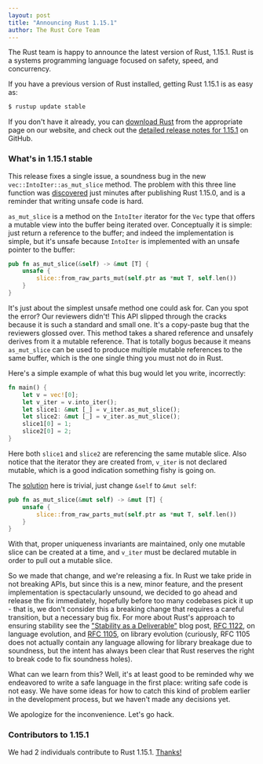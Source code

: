 ```yaml
---
layout: post
title: "Announcing Rust 1.15.1"
author: The Rust Core Team
---
```


The Rust team is happy to announce the latest version of Rust, 1.15.1. Rust is a
systems programming language focused on safety, speed, and concurrency.

If you have a previous version of Rust installed, getting Rust 1.15.1 is as easy as:

```bash
$ rustup update stable
```

If you don't have it already, you can [download Rust][install] from the
appropriate page on our website, and check out the [detailed release notes for
1.15.1][notes] on GitHub.

[install]: https://www.rust-lang.org/install.html
[notes]: https://github.com/rust-lang/rust/blob/master/RELEASES.md#version-1151-2017-02-09

### What's in 1.15.1 stable

This release fixes a single issue, a soundness bug in the new
`vec::IntoIter::as_mut_slice` method. The problem with this three line function
was [discovered] just minutes after publishing Rust 1.15.0, and is a reminder
that writing unsafe code is hard.

[discovered]: https://www.reddit.com/r/rust/comments/5roiq7/announcing_rust_115/dd8vujs/

`as_mut_slice` is a method on the `IntoIter` iterator for the `Vec` type that
offers a mutable view into the buffer being iterated over. Conceptually it is
simple: just return a reference to the buffer; and indeed the implementation is
simple, but it's unsafe because `IntoIter` is implemented with an unsafe pointer
to the buffer:

```rust
pub fn as_mut_slice(&self) -> &mut [T] {
    unsafe {
        slice::from_raw_parts_mut(self.ptr as *mut T, self.len())
    }
}
```

It's just about the simplest unsafe method one could ask for. Can you spot the
error? Our reviewers didn't! This API slipped through the cracks because it is
such a standard and small one. It's a copy-paste bug that the reviewers glossed
over. This method takes a shared reference and unsafely derives from it a
mutable reference. That is totally bogus because it means `as_mut_slice` can be
used to produce multiple mutable references to the same buffer, which is the one
single thing you must not do in Rust.

Here's a simple example of what this bug would let you write, incorrectly:

```rust
fn main() {
    let v = vec![0];
    let v_iter = v.into_iter();
    let slice1: &mut [_] = v_iter.as_mut_slice();
    let slice2: &mut [_] = v_iter.as_mut_slice();
    slice1[0] = 1;
    slice2[0] = 2;
}
```

Here both `slice1` and `slice2` are referencing the same mutable slice. Also
notice that the iterator they are created from, `v_iter` is not declared
mutable, which is a good indication something fishy is going on.

The [solution] here is trivial, just change `&self` to `&mut self`:

```rust
pub fn as_mut_slice(&mut self) -> &mut [T] {
    unsafe {
        slice::from_raw_parts_mut(self.ptr as *mut T, self.len())
    }
}
```

[solution]: https://github.com/rust-lang/rust/pull/39466

With that, proper uniqueness invariants are maintained, only one mutable slice
can be created at a time, and `v_iter` must be declared mutable in order to pull
out a mutable slice.

So we made that change, and we're releasing a fix. In Rust we take pride in not
breaking APIs, but since this is a new, minor feature, and the present
implementation is spectacularly unsound, we decided to go ahead and release the
fix immediately, hopefully before too many codebases pick it up - that is, we
don't consider this a breaking change that requires a careful transition, but a
necessary bug fix. For more about Rust's approach to ensuring stability see the
["Stability as a Deliverable"][stab] blog post, [RFC 1122], on language
evolution, and [RFC 1105], on library evolution (curiously, RFC 1105 does not
actually contain any language allowing for library breakage due to soundness,
but the intent has always been clear that Rust reserves the right to break code to
fix soundness holes).

[stab]: https://blog.rust-lang.org/2014/10/30/Stability.html
[RFC 1122]: https://github.com/rust-lang/rfcs/blob/master/text/1122-language-semver.md
[RFC 1105]: https://github.com/rust-lang/rfcs/blob/master/text/1105-api-evolution.md

What can we learn from this? Well, it's at least good to be reminded why we
endeavored to write a safe language in the first place: writing safe code is not
easy. We have some ideas for how to catch this kind of problem earlier in the
development process, but we haven't made any decisions yet.

We apologize for the inconvenience. Let's go hack.

### Contributors to 1.15.1

We had 2 individuals contribute to Rust 1.15.1.
[Thanks!](https://thanks.rust-lang.org/rust/1.15.1)
